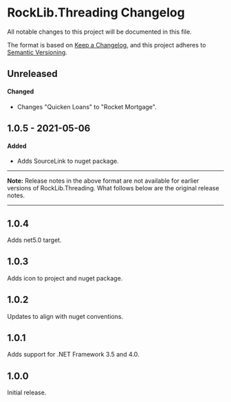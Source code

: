 # RockLib.Threading Changelog

All notable changes to this project will be documented in this file.

The format is based on [Keep a Changelog](https://keepachangelog.com/en/1.0.0/),
and this project adheres to [Semantic Versioning](https://semver.org/spec/v2.0.0.html).

## Unreleased

#### Changed

- Changes "Quicken Loans" to "Rocket Mortgage".

## 1.0.5 - 2021-05-06

#### Added

- Adds SourceLink to nuget package.

----

**Note:** Release notes in the above format are not available for earlier versions of
RockLib.Threading. What follows below are the original release notes.

----

## 1.0.4

Adds net5.0 target.

## 1.0.3

Adds icon to project and nuget package.

## 1.0.2

Updates to align with nuget conventions.

## 1.0.1

Adds support for .NET Framework 3.5 and 4.0.

## 1.0.0

Initial release.
